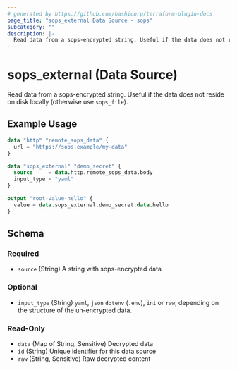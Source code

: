 ```yaml
---
# generated by https://github.com/hashicorp/terraform-plugin-docs
page_title: "sops_external Data Source - sops"
subcategory: ""
description: |-
  Read data from a sops-encrypted string. Useful if the data does not reside on disk locally (otherwise use sops_file).
---
```


# sops_external (Data Source)

Read data from a sops-encrypted string. Useful if the data does not reside on disk locally (otherwise use `sops_file`).

## Example Usage

```terraform
data "http" "remote_sops_data" {
  url = "https://sops.example/my-data"
}

data "sops_external" "demo_secret" {
  source     = data.http.remote_sops_data.body
  input_type = "yaml"
}

output "root-value-hello" {
  value = data.sops_external.demo_secret.data.hello
}
```

<!-- schema generated by tfplugindocs -->
## Schema

### Required

- `source` (String) A string with sops-encrypted data

### Optional

- `input_type` (String) `yaml`, `json` `dotenv` (`.env`), `ini` or `raw`, depending on the structure of the un-encrypted data.

### Read-Only

- `data` (Map of String, Sensitive) Decrypted data
- `id` (String) Unique identifier for this data source
- `raw` (String, Sensitive) Raw decrypted content
